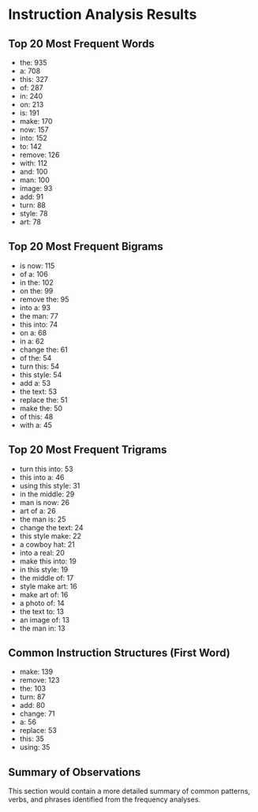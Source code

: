# Instruction Analysis Results

## Top 20 Most Frequent Words
- the: 935
- a: 708
- this: 327
- of: 287
- in: 240
- on: 213
- is: 191
- make: 170
- now: 157
- into: 152
- to: 142
- remove: 126
- with: 112
- and: 100
- man: 100
- image: 93
- add: 91
- turn: 88
- style: 78
- art: 78

## Top 20 Most Frequent Bigrams
- is now: 115
- of a: 106
- in the: 102
- on the: 99
- remove the: 95
- into a: 93
- the man: 77
- this into: 74
- on a: 68
- in a: 62
- change the: 61
- of the: 54
- turn this: 54
- this style: 54
- add a: 53
- the text: 53
- replace the: 51
- make the: 50
- of this: 48
- with a: 45

## Top 20 Most Frequent Trigrams
- turn this into: 53
- this into a: 46
- using this style: 31
- in the middle: 29
- man is now: 26
- art of a: 26
- the man is: 25
- change the text: 24
- this style make: 22
- a cowboy hat: 21
- into a real: 20
- make this into: 19
- in this style: 19
- the middle of: 17
- style make art: 16
- make art of: 16
- a photo of: 14
- the text to: 13
- an image of: 13
- the man in: 13

## Common Instruction Structures (First Word)
- make: 139
- remove: 123
- the: 103
- turn: 87
- add: 80
- change: 71
- a: 56
- replace: 53
- this: 35
- using: 35

## Summary of Observations
This section would contain a more detailed summary of common patterns, verbs, and phrases identified from the frequency analyses.
